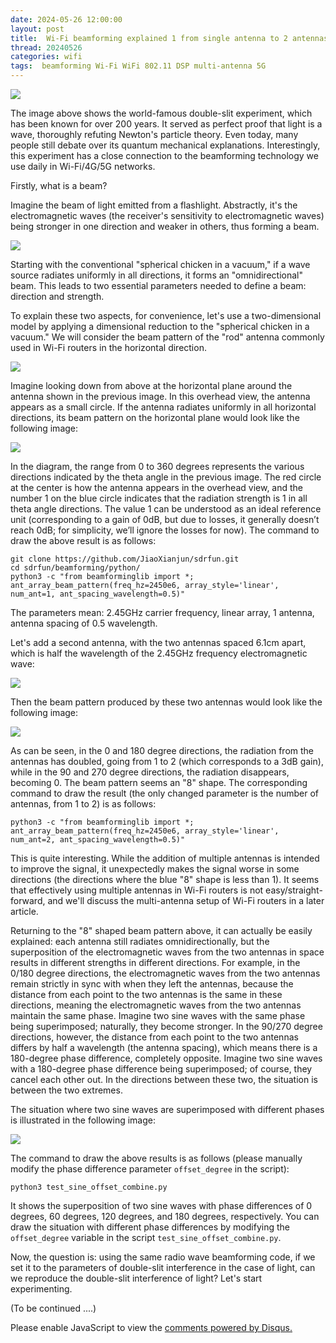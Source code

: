 ```yaml
---
date: 2024-05-26 12:00:00
layout: post
title: 	Wi-Fi beamforming explained 1 from single antenna to 2 antennas
thread: 20240526
categories: wifi
tags:  beamforming Wi-Fi WiFi 802.11 DSP multi-antenna 5G
---
```


![](../media/Double-slit-experiment.png)

The image above shows the world-famous double-slit experiment, which has been known for over 200 years. It served as perfect proof that light is a wave, thoroughly refuting Newton's particle theory. Even today, many people still debate over its quantum mechanical explanations. Interestingly, this experiment has a close connection to the beamforming technology we use daily in Wi-Fi/4G/5G networks.

Firstly, what is a beam?

Imagine the beam of light emitted from a flashlight. Abstractly, it's the electromagnetic waves (the receiver's sensitivity to electromagnetic waves) being stronger in one direction and weaker in others, thus forming a beam.

![](../media/flash-light.png)

Starting with the conventional "spherical chicken in a vacuum," if a wave source radiates uniformly in all directions, it forms an "omnidirectional" beam. This leads to two essential parameters needed to define a beam: direction and strength.

To explain these two aspects, for convenience, let's use a two-dimensional model by applying a dimensional reduction to the "spherical chicken in a vacuum." We will consider the beam pattern of the "rod" antenna commonly used in Wi-Fi routers in the horizontal direction.

![](../media/rod-antenna.jpg)

Imagine looking down from above at the horizontal plane around the antenna shown in the previous image. In this overhead view, the antenna appears as a small circle. If the antenna radiates uniformly in all horizontal directions, its beam pattern on the horizontal plane would look like the following image:

![](../media/beam-single-antenna.png)

In the diagram, the range from 0 to 360 degrees represents the various directions indicated by the theta angle in the previous image. The red circle at the center is how the antenna appears in the overhead view, and the number 1 on the blue circle indicates that the radiation strength is 1 in all theta angle directions. The value 1 can be understood as an ideal reference unit (corresponding to a gain of 0dB, but due to losses, it generally doesn’t reach 0dB; for simplicity, we’ll ignore the losses for now). The command to draw the above result is as follows:

```
git clone https://github.com/JiaoXianjun/sdrfun.git
cd sdrfun/beamforming/python/
python3 -c "from beamforminglib import *; ant_array_beam_pattern(freq_hz=2450e6, array_style='linear', num_ant=1, ant_spacing_wavelength=0.5)"
```

The parameters mean: 2.45GHz carrier frequency, linear array, 1 antenna, antenna spacing of 0.5 wavelength.

Let's add a second antenna, with the two antennas spaced 6.1cm apart, which is half the wavelength of the 2.45GHz frequency electromagnetic wave:

![](../media/dual-rod-antenna.jpg)

Then the beam pattern produced by these two antennas would look like the following image:

![](../media/beam-dual-antenna.png)

As can be seen, in the 0 and 180 degree directions, the radiation from the antennas has doubled, going from 1 to 2 (which corresponds to a 3dB gain), while in the 90 and 270 degree directions, the radiation disappears, becoming 0. The beam pattern seems an "8" shape. The corresponding command to draw the result (the only changed parameter is the number of antennas, from 1 to 2) is as follows:

```
python3 -c "from beamforminglib import *; ant_array_beam_pattern(freq_hz=2450e6, array_style='linear', num_ant=2, ant_spacing_wavelength=0.5)"
```

This is quite interesting. While the addition of multiple antennas is intended to improve the signal, it unexpectedly makes the signal worse in some directions (the directions where the blue "8" shape is less than 1). It seems that effectively using multiple antennas in Wi-Fi routers is not easy/straight-forward, and we'll discuss the multi-antenna setup of Wi-Fi routers in a later article. 

Returning to the "8" shaped beam pattern above, it can actually be easily explained: each antenna still radiates omnidirectionally, but the superposition of the electromagnetic waves from the two antennas in space results in different strengths in different directions. For example, in the 0/180 degree directions, the electromagnetic waves from the two antennas remain strictly in sync with when they left the antennas, because the distance from each point to the two antennas is the same in these directions, meaning the electromagnetic waves from the two antennas maintain the same phase. Imagine two sine waves with the same phase being superimposed; naturally, they become stronger. In the 90/270 degree directions, however, the distance from each point to the two antennas differs by half a wavelength (the antenna spacing), which means there is a 180-degree phase difference, completely opposite. Imagine two sine waves with a 180-degree phase difference being superimposed; of course, they cancel each other out. In the directions between these two, the situation is between the two extremes.

The situation where two sine waves are superimposed with different phases is illustrated in the following image:

![](../media/sine1_sine2_combined.png)

The command to draw the above results is as follows (please manually modify the phase difference parameter `offset_degree` in the script):

```
python3 test_sine_offset_combine.py
```

It shows the superposition of two sine waves with phase differences of 0 degrees, 60 degrees, 120 degrees, and 180 degrees, respectively. You can draw the situation with different phase differences by modifying the `offset_degree` variable in the script `test_sine_offset_combine.py`.

Now, the question is: using the same radio wave beamforming code, if we set it to the parameters of double-slit interference in the case of light, can we reproduce the double-slit interference of light? Let's start experimenting.

(To be continued ....)

<div id="disqus_thread"></div>
<script type="text/javascript">
    /* * * CONFIGURATION VARIABLES: EDIT BEFORE PASTING INTO YOUR WEBPAGE * * */
    var disqus_shortname = 'jiaoxianjun'; // required: replace example with your forum shortname

    /* * * DON'T EDIT BELOW THIS LINE * * */
    (function() {
        var dsq = document.createElement('script'); dsq.type = 'text/javascript'; dsq.async = true;
        dsq.src = '//' + disqus_shortname + '.disqus.com/embed.js';
        (document.getElementsByTagName('head')[0] || document.getElementsByTagName('body')[0]).appendChild(dsq);
    })();
</script>
<noscript>Please enable JavaScript to view the <a href="http://disqus.com/?ref_noscript">comments powered by Disqus.</a></noscript>


<!-- Global site tag (gtag.js) - Google Analytics -->
<script async src="https://www.googletagmanager.com/gtag/js?id=G-01GGQ8JZW7"></script>
<script>
  window.dataLayer = window.dataLayer || [];
  function gtag(){dataLayer.push(arguments);}
  gtag('js', new Date());

  gtag('config', 'G-01GGQ8JZW7');
</script>

<script async src="https://pagead2.googlesyndication.com/pagead/js/adsbygoogle.js?client=ca-pub-1542618827905251"
     crossorigin="anonymous"></script>
